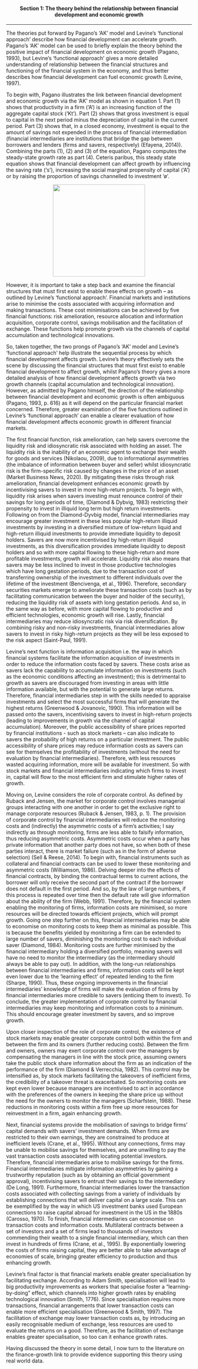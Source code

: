 <h4 align="center"> Section 1: The theory behind the relationship between financial development and economic growth </h4> 
<hr />  

The theories put forward by Pagano’s ‘AK’ model and Levine’s ‘functional approach’ describe how financial development can accelerate growth.  Pagano’s ‘AK’ model can be used to briefly explain the theory behind the positive impact of financial development on economic growth (Pagano, 1993), but Levine’s ‘functional approach’ gives a more detailed understanding of relationship between the financial structures and functioning of the financial system in the economy, and thus better describes how financial development can fuel economic growth (Levine, 1997).  

To begin with, Pagano illustrates the link between financial development and economic growth via the ‘AK’ model as shown in equation 1. Part (1) shows that productivity in a firm (‘A’) is an increasing function of the aggregate capital stock (‘Kt’). Part (2) shows that gross investment is equal to capital in the next period minus the depreciation of capital in the current period. Part (3) shows that, in a closed economy, investment is equal to the amount of savings not expended in the process of financial intermediation (financial intermediaries are institutions that bridge the gap between borrowers and lenders (firms and savers, respectively) (Efayena, 2014)). Combining the parts (1), (2) and (3) of the equation, Pagano computes the steady-state growth rate as part (4). Ceteris paribus, this steady state equation shows that financial development can affect growth by influencing the saving rate (‘s’), increasing the social marginal propensity of capital (‘A’) or by raising the proportion of savings channelled to investment ‘ø’.  

<p align="center">
  <img width="250" height="250" src="https://user-images.githubusercontent.com/79361165/108625512-3d006900-7443-11eb-8a5e-ed01b423adc5.JPG">
</p>

However, it is important to take a step back and examine the financial structures that must first exist to enable these effects on growth – as outlined by Levine’s ‘functional approach’. Financial markets and institutions arise to minimise the costs associated with acquiring information and making transactions. These cost minimisations can be achieved by five financial functions: risk amelioration, resource allocation and information acquisition, corporate control, savings mobilisation and the facilitation of exchange. These functions help promote growth via the channels of capital accumulation and technological innovations.  

So, taken together, the two prongs of Pagano’s ‘AK’ model and Levine’s ‘functional approach’ help illustrate the sequential process by which financial development affects growth. Levine’s theory effectively sets the scene by discussing the financial structures that must first exist to enable financial development to affect growth, whilst Pagano’s theory gives a more detailed analysis of how financial development affects growth via two growth channels (capital accumulation and technological innovation).  However, as admitted by Pagano himself, the direction of the relationship between financial development and economic growth is often ambiguous (Pagano, 1993, p. 616) as it will depend on the particular financial market concerned. Therefore, greater examination of the five functions outlined in Levine’s ‘functional approach’ can enable a clearer evaluation of how financial development affects economic growth in different financial markets.  

The first financial function, risk amelioration, can help savers overcome the liquidity risk and idiosyncratic risk associated with holding an asset. The liquidity risk is the inability of an economic agent to exchange their wealth for goods and services (Nikolaou, 2009), due to informational asymmetries (the imbalance of information between buyer and seller) whilst idiosyncratic risk is the firm-specific risk caused by changes in the price of an asset (Market Business News, 2020). By mitigating these risks through risk amelioration, financial development enhances economic growth by incentivising savers to invest in more high-return projects. To begin with, liquidity risk arises when savers investing must renounce control of their savings for long periods of time, (Diamond & Dybvig, 1983) restricting their propensity to invest in illiquid long term but high return investments. Following on from the Diamond-Dyvbig model, financial intermediaries may encourage greater investment in these less popular high-return illiquid investments by investing in a diversified mixture of low-return liquid and high-return illiquid investments to provide immediate liquidity to deposit holders. Savers are now more incentivised by high-return illiquid investments, as this diversification provides immediate liquidity to deposit holders and so with more capital flowing to these high-return and more profitable investments, growth will accelerate. Liquidity risk also means that savers may be less inclined to invest in those productive technologies which have long gestation periods, due to the transaction cost of transferring ownership of the investment to different individuals over the lifetime of the investment (Bencivenga, et al., 1996). Therefore, secondary securities markets emerge to ameliorate these transaction costs (such as by facilitating communication between the buyer and holder of the security), reducing the liquidity risk of assets with long gestation periods. And so, in the same way as before, with more capital flowing to productive and efficient technologies, economic growth will rise. Lastly, financial intermediaries may reduce idiosyncratic risk via risk diversification. By combining risky and non-risky investments, financial intermediaries allow savers to invest in risky high-return projects as they will be less exposed to the risk aspect (Saint-Paul, 1991).  

Levine’s next function is information acquisition i.e. the way in which financial systems facilitate the information acquisition of investments in order to reduce the information costs faced by savers. These costs arise as savers lack the capability to accumulate information on investments (such as the economic conditions affecting an investment); this is detrimental to growth as savers are discouraged from investing in areas with little information available, but with the potential to generate large returns. Therefore, financial intermediaries step in with the skills needed to appraise investments and select the most successful firms that will generate the highest returns (Greenwood & Jovanovic, 1990). This information will be passed onto the savers, incentivising savers to invest in high-return projects (leading to improvements in growth via the channel of capital accumulation). Moreover, the public accessibility of share prices reported by financial institutions - such as stock markets – can also indicate to savers the probability of high returns on a particular investment. The public accessibility of share prices may reduce information costs as savers can see for themselves the profitability of investments (without the need for evaluation by financial intermediaries). Therefore, with less resources wasted acquiring information, more will be available for investment. So with stock markets and financial intermediaries indicating which firms to invest in, capital will flow to the most efficient firm and stimulate higher rates of growth.  

Moving on, Levine considers the role of corporate control. As defined by Ruback and Jensen, the market for corporate control involves managerial groups interacting with one another in order to get the exclusive right to manage corporate resources (Ruback & Jensen, 1983, p. 1). The provision of corporate control by financial intermediaries will reduce the monitoring costs and (indirectly) the asymmetric costs of a firm’s activities; I say indirectly as through monitoring, firms are less able to falsify information, thus reducing asymmetric costs. Asymmetric costs occur when a party has private information that another party does not have, so when both of these parties interact, there is market failure (such as in the form of adverse selection) (Sell & Reese, 2014). To begin with, financial instruments such as collateral and financial contracts can be used to lower these monitoring and asymmetric costs (Williamson, 1986). Delving deeper into the effects of financial contracts, by binding the contractual terms to current actions, the borrower will only receive the second part of the contract if the borrower does not default in the first period. And so, by the law of large numbers, if this process is repeated over time then the default rate will give information about the ability of the firm (Webb, 1991). Therefore, by the financial system enabling the monitoring of firms, information costs are minimised, so more resources will be directed towards efficient projects, which will prompt growth. Going one step further on this, financial intermediaries may be able to economise on monitoring costs to keep them as minimal as possible. This is because the benefits yielded by monitoring a firm can be extended to large number of savers, diminishing the monitoring cost to each individual saver (Diamond, 1984).  Monitoring costs are further minimised by the financial intermediary holding a diversified portfolio, meaning savers will have no need to monitor the intermediary (as the intermediary should always be able to pay out). In addition, with the long-run relationships between financial intermediaries and firms, information costs will be kept even lower due to the ‘learning effect’ of repeated lending to the firm (Sharpe, 1990). Thus, these ongoing improvements in the financial intermediaries’ knowledge of firms will make the evaluation of firms by financial intermediaries more credible to savers (enticing them to invest). To conclude, the greater implementation of corporate control by financial intermediaries may keep monitoring and information costs to a minimum. This should encourage greater investment by savers, and so improve growth.  

Upon closer inspection of the role of corporate control, the existence of stock markets may enable greater corporate control both within the firm and between the firm and its owners (further reducing costs). Between the firm and owners, owners may exert corporate control over the managers by compensating the managers in line with the stock price, assuming owners take the public stock share information about the firm as an indication of the performance of the firm (Diamond & Verrecchia, 1982). This control may be intensified as, by stock markets facilitating the takeovers of inefficient firms, the credibility of a takeover threat is exacerbated. So monitoring costs are kept even lower because managers are incentivised to act in accordance with the preferences of the owners in keeping the share price up without the need for the owners to monitor the managers (Scharfstein, 1988). These reductions in monitoring costs within a firm free up more resources for reinvestment in a firm, again enhancing growth.  

Next, financial systems provide the mobilisation of savings to bridge firms’ capital demands with savers’ investment demands. When firms are restricted to their own earnings, they are constrained to produce at inefficient levels (Crane, et al., 1995). Without any connections, firms may be unable to mobilise savings for themselves, and are unwilling to pay the vast transaction costs associated with locating potential investors. Therefore, financial intermediaries arise to mobilise savings for the firms. Financial intermediaries mitigate information asymmetries by gaining a trustworthy reputation (such as by obtaining an official government approval), incentivising savers to entrust their savings to the intermediary (De Long, 1991). Furthermore, financial intermediaries lower the transaction costs associated with collecting savings from a variety of individuals by establishing connections that will deliver capital on a large scale. This can be exemplified by the way in which US investment banks used European connections to raise capital abroad for investment in the US in the 1880s (Carosso, 1970). To finish, financial intermediaries can economise on transaction costs and information costs. Multilateral contracts between a set of investors and a set of firms lead to thousands of investors commending their wealth to a single financial intermediary, which can then invest in hundreds of firms (Crane, et al., 1995). By exponentially lowering the costs of firms raising capital, they are better able to take advantage of economies of scale, bringing greater efficiency to production and thus enhancing growth.  

Levine’s final factor is that financial markets enable greater specialisation by facilitating exchange. According to Adam Smith, specialisation will lead to big productivity improvements as workers that specialise foster a “learning-by-doing” effect, which channels into higher growth rates by enabling technological innovation (Smith, 1776). Since specialisation requires more transactions, financial arrangements that lower transaction costs can enable more efficient specialisation (Greenwood & Smith, 1997). The facilitation of exchange may lower transaction costs as, by introducing an easily recognisable medium of exchange, less resources are used to evaluate the returns on a good. Therefore, as the facilitation of exchange enables greater specialisation, so too can it enhance growth rates.  

Having discussed the theory in some detail, I now turn to the literature on the finance-growth link to provide evidence supporting this theory using real world data.  
